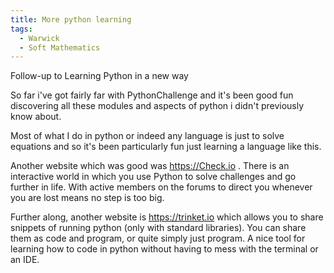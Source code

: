 ```yaml
---
title: More python learning
tags:
  - Warwick
  - Soft Mathematics
---
```

Follow-up to Learning Python in a new way

So far i've got fairly far with PythonChallenge and it's been good fun discovering all these modules and aspects of python i didn't previously know about.

Most of what I do in python or indeed any language is just to solve equations and so it's been particularly fun just learning a language like this.

Another website which was good was https://Check.io . There is an interactive world in which you use Python to solve challenges and go further in life. With active members on the forums to direct you whenever you are lost means no step is too big.

Further along, another website is https://trinket.io which allows you to share snippets of running python (only with standard libraries). You can share them as code and program, or quite simply just program. A nice tool for learning how to code in python without having to mess with the terminal or an IDE.
